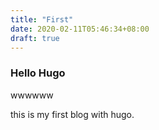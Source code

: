 ```yaml
---
title: "First"
date: 2020-02-11T05:46:34+08:00
draft: true
---
```


### Hello Hugo

wwwwww

this is my first blog with hugo.

[](https://www.disorder.ink/post/博客升级valine-评论/)